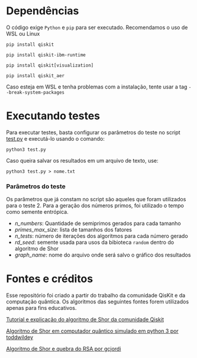 # Dependências
O código exige `Python` e `pip` para ser executado. Recomendamos o uso de WSL ou Linux

```
pip install qiskit
```

```
pip install qiskit-ibm-runtime
```

```
pip install qiskit[visualization]
```

```
pip install qiskit_aer
```

Caso esteja em WSL e tenha problemas com a instalação, tente usar a tag ``` --break-system-packages ```

# Executando testes
Para executar testes, basta configurar os parâmetros do teste no script [test.py](tests.py) e executá-lo usando o comando:

```
python3 test.py
```

Caso queira salvar os resultados em um arquivo de texto, use:

```
python3 test.py > nome.txt
```

### Parâmetros do teste
Os parâmetros que já constam no script são aqueles que foram utilizados para o teste 2. Para a geração dos números primos, foi utilizado o tempo como semente entrópica.

- *n_numbers*: Quantidade de semiprimos gerados para cada tamanho
- *primes_max_size*: lista de tamanhos dos fatores
- *n_tests*: número de iterações dos algoritmos para cada número gerado
- *rd_seed*: semente usada para usos da bibioteca `random` dentro do algoritmo de Shor
- *graph_name*: nome do arquivo onde será salvo o gráfico dos resultados

# Fontes e créditos
Esse repositório foi criado a partir do trabalho da comunidade QisKit e da computação quântica. Os algoritmos das seguintes fontes forem utilizados apenas para fins educativos.

[Tutorial e explicação do algoritmo de Shor da comunidade Qiskit](https://github.com/qiskit-community/qiskit-community-tutorials/blob/master/algorithms/shor_algorithm.ipynb)

[Algoritmo de Shor em computador quântico simulado em python 3 por toddwildey](https://github.com/toddwildey/shors-python/tree/master)

[Algoritmo de Shor e quebra do RSA por gcjordi](https://github.com/gcjordi/quantum_cracking_encryption/tree/master)

